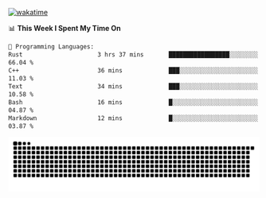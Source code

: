 [![wakatime](https://wakatime.com/badge/user/384f91c6-4eee-411f-8f3b-1b691f58a544.svg)](https://wakatime.com/@384f91c6-4eee-411f-8f3b-1b691f58a544)

<!--START_SECTION:waka-->
📊 **This Week I Spent My Time On** 

```text
💬 Programming Languages: 
Rust                     3 hrs 37 mins       █████████████████░░░░░░░░   66.04 % 
C++                      36 mins             ███░░░░░░░░░░░░░░░░░░░░░░   11.03 % 
Text                     34 mins             ███░░░░░░░░░░░░░░░░░░░░░░   10.58 % 
Bash                     16 mins             █░░░░░░░░░░░░░░░░░░░░░░░░   04.87 % 
Markdown                 12 mins             █░░░░░░░░░░░░░░░░░░░░░░░░   03.87 % 
```


<!--END_SECTION:waka-->

<picture>
  <source media="(prefers-color-scheme: dark)" srcset="https://raw.githubusercontent.com/fuwx295/fuwx295/output/github-contribution-grid-snake-dark.svg">
  <source media="(prefers-color-scheme: light)" srcset="https://raw.githubusercontent.com/fuwx295/fuwx295/output/github-contribution-grid-snake.svg">
  <img alt="github contribution grid snake animation" src="https://raw.githubusercontent.com/fuwx295/fuwx295/output/github-contribution-grid-snake.svg">
</picture>

